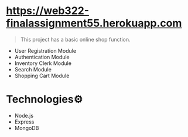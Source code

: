 # https://web322-finalassignment55.herokuapp.com
> This project has a basic online shop function.
- User Registration Module
- Authentication Module
- Inventory Clerk Module
- Search Module
- Shopping Cart Module

# Technologies⚙️
- Node.js
- Express
- MongoDB
